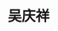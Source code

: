---
title: "吴庆祥"
position: "助理研究员"
photo: "/url_test/teacher/wuqingxiang/photo.jpg"
contact: "wuqx@nankai.edu.cn"
description: "欠驱动机器人、微低重力模拟系统、仿生与变结构机器人、特种工业机器人、智能控制方法及应用"
link: "https://ai.nankai.edu.cn/info/1102/4290.htm"
url: "/url_test/teacher/fangyongchun"
place: 3
---